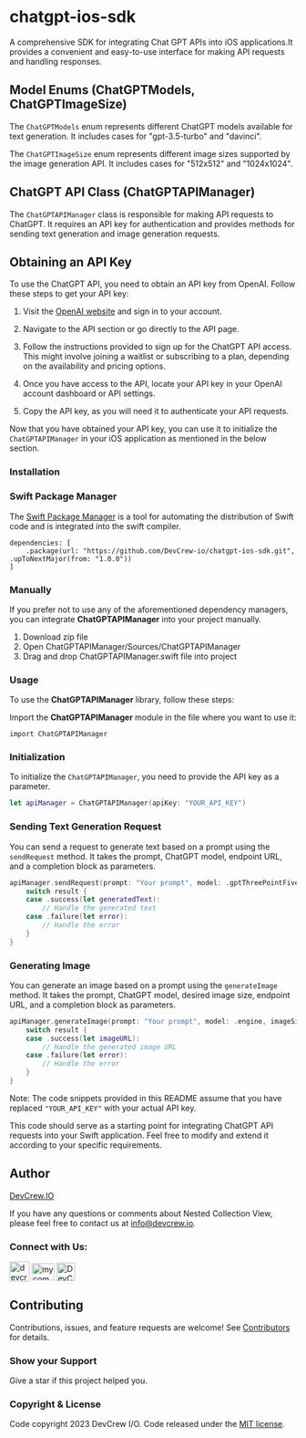 # chatgpt-ios-sdk
A comprehensive SDK for integrating Chat GPT APIs into iOS applications.It provides a convenient and easy-to-use interface for making API requests and handling responses.


## Model Enums (ChatGPTModels, ChatGPTImageSize)
The `ChatGPTModels` enum represents different ChatGPT models available for text generation. It includes cases for "gpt-3.5-turbo" and "davinci".

The `ChatGPTImageSize` enum represents different image sizes supported by the image generation API. It includes cases for "512x512" and "1024x1024".

## ChatGPT API Class (ChatGPTAPIManager)
The `ChatGPTAPIManager` class is responsible for making API requests to ChatGPT. It requires an API key for authentication and provides methods for sending text generation and image generation requests.


## Obtaining an API Key

To use the ChatGPT API, you need to obtain an API key from OpenAI. Follow these steps to get your API key:

1. Visit the [OpenAI website](https://openai.com) and sign in to your account.

2. Navigate to the API section or go directly to the API page.

3. Follow the instructions provided to sign up for the ChatGPT API access. This might involve joining a waitlist or subscribing to a plan, depending on the availability and pricing options.

4. Once you have access to the API, locate your API key in your OpenAI account dashboard or API settings.

5. Copy the API key, as you will need it to authenticate your API requests.

Now that you have obtained your API key, you can use it to initialize the `ChatGPTAPIManager` in your iOS application as mentioned in the below section.

### Installation

### Swift Package Manager

The [Swift Package Manager](https://www.swift.org/package-manager/) is a tool for automating the distribution of Swift code and is integrated into the swift compiler.

```
dependencies: [
    .package(url: "https://github.com/DevCrew-io/chatgpt-ios-sdk.git", .upToNextMajor(from: "1.0.0"))
]
```

### Manually

If you prefer not to use any of the aforementioned dependency managers, you can integrate **ChatGPTAPIManager** into your project manually.

1. Download zip file
2. Open ChatGPTAPIManager/Sources/ChatGPTAPIManager
3. Drag and drop ChatGPTAPIManager.swift file into project

### Usage

To use the **ChatGPTAPIManager** library, follow these steps:

 Import the **ChatGPTAPIManager** module in the file where you want to use it:
 
 ```
 import ChatGPTAPIManager
 
 ```

### Initialization
To initialize the `ChatGPTAPIManager`, you need to provide the API key as a parameter.

```swift
let apiManager = ChatGPTAPIManager(apiKey: "YOUR_API_KEY")
```

### Sending Text Generation Request
You can send a request to generate text based on a prompt using the `sendRequest` method. It takes the prompt, ChatGPT model, endpoint URL, and a completion block as parameters.

```swift
apiManager.sendRequest(prompt: "Your prompt", model: .gptThreePointFiveTurbo, endPoint: .chat) { result in
    switch result {
    case .success(let generatedText):
        // Handle the generated text
    case .failure(let error):
        // Handle the error
    }
}
```

### Generating Image
You can generate an image based on a prompt using the `generateImage` method. It takes the prompt, ChatGPT model, desired image size, endpoint URL, and a completion block as parameters.

```swift
apiManager.generateImage(prompt: "Your prompt", model: .engine, imageSize: .fiveTwelve, endPoint: .generateImage) { result in
    switch result {
    case .success(let imageURL):
        // Handle the generated image URL
    case .failure(let error):
        // Handle the error
    }
}
```


Note: The code snippets provided in this README assume that you have replaced `"YOUR_API_KEY"` with your actual API key.


This code should serve as a starting point for integrating ChatGPT API requests into your Swift application. Feel free to modify and extend it according to your specific requirements.
 
## Author

[DevCrew.IO](https://devcrew.io/)

If you have any questions or comments about Nested Collection View, please feel free to contact us at info@devcrew.io.

<h3 align="left">Connect with Us:</h3>
<p align="left">
<a href="https://devcrew.io" target="blank"><img align="center" src="https://devcrew.io/wp-content/uploads/2022/09/logo.svg" alt="devcrew.io" height="35" width="35" /></a>
<a href="https://www.linkedin.com/company/devcrew-io/mycompany/" target="blank"><img align="center" src="https://raw.githubusercontent.com/rahuldkjain/github-profile-readme-generator/master/src/images/icons/Social/linked-in-alt.svg" alt="mycompany" height="30" width="40" /></a>
<a href="https://github.com/DevCrew-io" target="blank"><img align="center" src="https://cdn-icons-png.flaticon.com/512/733/733553.png" alt="DevCrew-io" height="32" width="32" /></a>
</p>


## Contributing 
Contributions, issues, and feature requests are welcome! See [Contributors](https://github.com/DevCrew-io/viper-sample-ios) for details.

### Show your Support

Give a star if this project helped you.

### Copyright & License

Code copyright 2023 DevCrew I/O. Code released under the [MIT license](https://github.com/DevCrew-io/expandable-richtext/blob/main/LICENSE).
